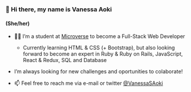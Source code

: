 ### 👋 Hi there, my name is Vanessa Aoki 
#### (She/her) 

- :woman_technologist: I’m a student at [Microverse](https://www.microverse.org/) to become a Full-Stack Web Developer

    - Currently learning HTML & CSS (+ Bootstrap), but also looking forward to become an expert in Ruby & Ruby on Rails, JavaScript, React & Redux, SQL and Database

- I’m always looking for new challenges and oportunities to colaborate!

- 📫 Feel free to reach me via e-mail or twitter [@VanessaSAoki](https://twitter.com/VanessaSAoki)

